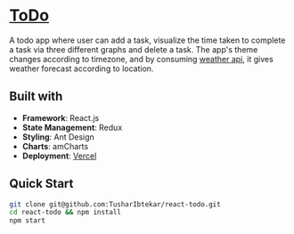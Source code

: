 # [ToDo](https://react-todoo.vercel.app/)
A todo app where user can add a task, visualize the time taken to complete a task via three different graphs and delete a task. The app's theme changes according to timezone, and by consuming [weather api](https://openweathermap.org/), it gives weather forecast according to location.

## Built with
- **Framework**: React.js
- **State Management**: Redux
- **Styling**: Ant Design
- **Charts**: amCharts
- **Deployment**: [Vercel](https://vercel.com)


Quick Start
-----------

```sh
git clone git@github.com:TusharIbtekar/react-todo.git
cd react-todo && npm install
npm start
```
